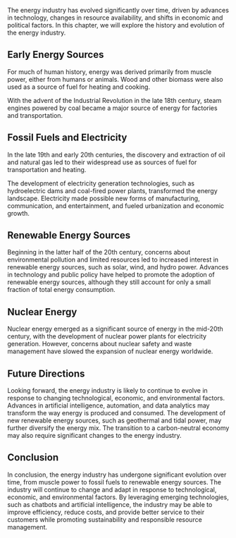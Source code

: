 
The energy industry has evolved significantly over time, driven by advances in technology, changes in resource availability, and shifts in economic and political factors. In this chapter, we will explore the history and evolution of the energy industry.

Early Energy Sources
--------------------

For much of human history, energy was derived primarily from muscle power, either from humans or animals. Wood and other biomass were also used as a source of fuel for heating and cooking.

With the advent of the Industrial Revolution in the late 18th century, steam engines powered by coal became a major source of energy for factories and transportation.

Fossil Fuels and Electricity
----------------------------

In the late 19th and early 20th centuries, the discovery and extraction of oil and natural gas led to their widespread use as sources of fuel for transportation and heating.

The development of electricity generation technologies, such as hydroelectric dams and coal-fired power plants, transformed the energy landscape. Electricity made possible new forms of manufacturing, communication, and entertainment, and fueled urbanization and economic growth.

Renewable Energy Sources
------------------------

Beginning in the latter half of the 20th century, concerns about environmental pollution and limited resources led to increased interest in renewable energy sources, such as solar, wind, and hydro power. Advances in technology and public policy have helped to promote the adoption of renewable energy sources, although they still account for only a small fraction of total energy consumption.

Nuclear Energy
--------------

Nuclear energy emerged as a significant source of energy in the mid-20th century, with the development of nuclear power plants for electricity generation. However, concerns about nuclear safety and waste management have slowed the expansion of nuclear energy worldwide.

Future Directions
-----------------

Looking forward, the energy industry is likely to continue to evolve in response to changing technological, economic, and environmental factors. Advances in artificial intelligence, automation, and data analytics may transform the way energy is produced and consumed. The development of new renewable energy sources, such as geothermal and tidal power, may further diversify the energy mix. The transition to a carbon-neutral economy may also require significant changes to the energy industry.

Conclusion
----------

In conclusion, the energy industry has undergone significant evolution over time, from muscle power to fossil fuels to renewable energy sources. The industry will continue to change and adapt in response to technological, economic, and environmental factors. By leveraging emerging technologies, such as chatbots and artificial intelligence, the industry may be able to improve efficiency, reduce costs, and provide better service to their customers while promoting sustainability and responsible resource management.
